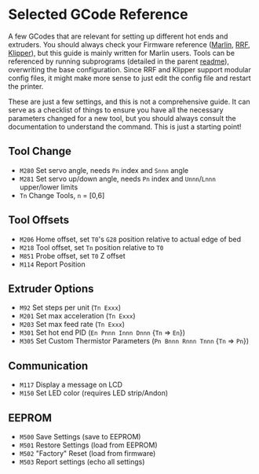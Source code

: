 # Selected GCode Reference

A few GCodes that are relevant for setting up different hot ends and extruders.  You should always check your Firmware reference ([Marlin](https://marlinfw.org/meta/gcode/), [RRF](https://duet3d.dozuki.com/Wiki/Gcode), [Klipper](https://www.klipper3d.org/G-Codes.html)), but this guide is mainly written for Marlin users.  Tools can be referenced by running subprograms (detailed in the parent [readme](/Tool_Setup/readme.md)), overwriting the base configuration.  Since RRF and Klipper support modular config files, it might make more sense to just edit the config file and restart the printer.

These are just a few settings, and this is not a comprehensive guide.  It can serve as a checklist of things to ensure you have all the necessary parameters changed for a new tool, but you should always consult the documentation to understand the command.  This is just a starting point!

## Tool Change

- `M280` Set servo angle, needs `Pn` index and `Snnn` angle
- `M281` Set servo up/down angle, needs `Pn` index and `Unnn`/`Lnnn` upper/lower limits
- `Tn` Change Tools, `n` = [0,6]

## Tool Offsets

- `M206` Home offset, set `T0`'s `G28` position relative to actual edge of bed
- `M218` Tool offset, set `Tn` position relative to `T0`
- `M851` Probe offset, set `T0` Z offset
- `M114` Report Position

## Extruder Options

- `M92` Set steps per unit (`Tn Exxx`)
- `M201` Set max acceleration (`Tn Exxx`)
- `M203` Set max feed rate (`Tn Exxx`)
- `M301` Set hot end PID (`En Pnnn Innn Dnnn` {`Tn` => `En`})
- `M305` Set Custom Thermistor Parameters (`Pn Bnnn Rnnn Tnnn` {`Tn` => `Pn`})



## Communication

- `M117` Display a message on LCD
- `M150` Set LED color (requires LED strip/Andon)

## EEPROM

- `M500` Save Settings (save to EEPROM)
- `M501` Restore Settings (load from EEPROM)
- `M502` "Factory" Reset (load from firmware)
- `M503` Report settings (echo all settings)